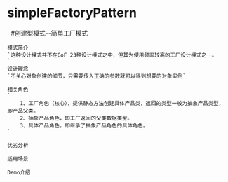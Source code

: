 # simpleFactoryPattern
   #创建型模式--简单工厂模式
 
    模式简介
    `这种设计模式并不在GoF 23种设计模式之中，但其为使用频率较高的工厂设计模式之一。
    `
    设计理念
    `不关心对象创建的细节，只需要传入正确的参数就可以得到想要的对象实例`
    
    相关角色
    `
        1、工厂角色（核心），提供静态方法创建具体产品类，返回的类型一般为抽象产品类型，即产品父类。
        2、抽象产品角色，即工厂返回的父类数据类型。
        3、具体产品角色，即继承了抽象产品角色的具体角色。
    `
    
    优劣分析
    
    适用场景
    
    Demo介绍
    

   
